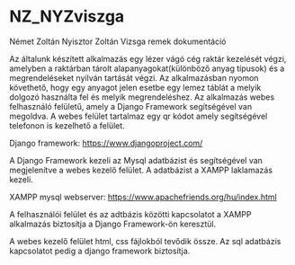 # NZ_NYZviszga
Német Zoltán Nyisztor Zoltán Vizsga remek dokumentáció 

 

Az általunk készített alkalmazás egy lézer vágó cég raktár kezelését végzi, amelyben a raktárban tárolt alapanyagokat(különböző anyag típusok) és a megrendeléseket nyilván tartását végzi.
Az alkalmazásban nyomon követhető, hogy egy anyagot jelen esetbe egy lemez táblát a melyik dolgozó használta fel és melyik megrendeléshez. 
Az alkalmazás webes felhasználó felületű, amely a  Django Framework segítségével van megoldva. 
A webes felület tartalmaz egy qr kódot amely segítségével telefonon is kezelhető a felület. 

Django framework: https://www.djangoproject.com/ 

A Django Framework kezeli az Mysql adatbázist és segítségével van megjelenítve a webes kezelő felület. 
A adatbázist a XAMPP laklamazás kezeli.

XAMPP mysql webserver: https://www.apachefriends.org/hu/index.html

A felhasználói felület és az adtbázis közötti kapcsolatot a XAMPP alkalmazás biztosítja a Django Framework-ön keresztül. 

A webes kezelő felület html, css fájlokból tevődik össze. Az sql adatbázis kapcsolatot pedig a django framework biztosítja. 

